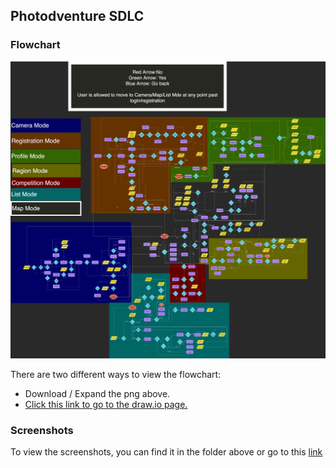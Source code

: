 ## Photodventure SDLC

### Flowchart
![Diagram](https://github.com/QiLinXue/ICS3U/blob/master/Computational%20Analysis%20and%20Design/SDLC%20and%20Flowcharting/Flowchart.png)

There are two different ways to view the flowchart:
* Download / Expand the png above.
* [Click this link to go to the draw.io page.](https://www.draw.io/?title=Photodventure.png#R7b1rd%2BO2sib8a7xm5kNr4Q7wY6eTzs6a5CST3vtkzvuNlmlbp2VRW5Lb6fn1L0ARlAhAoiTiQlnsXqsvsijTLNTtqaqn7vCnl79%2FXuXL59%2FKh2J%2Bh8DD33f4xzuEMCdC%2FqVe%2Bb59hVGyfeFpNXvYvgR2L3yZ%2Fb9i%2ByLUr77OHop1%2Fdr2pU1ZzjezZfvFablYFNNN67V8tSrf2m97LOcPrReW%2BVPRug31wpdpPi%2Bst%2F01e9g8b18VdO%2Fd%2FyhmT8%2F6O0NQf%2BU%2Bn359WpWvi%2Fr73SGMOBL6A19y%2FVn1%2B9fP%2BUP5tvcS%2FukOf1qV5Wb7r%2FL%2Bv9XPh8A8v5fPuP5MdWXrOVbvffn7UzGXcvi8%2Fa%2F8R31166vNhc3PuCoWm%2F2b%2BnzoAkHr7%2F0tn78W%2Bzez3nzXj6764Qt1CbjDP7w9zzbFl2U%2BVV99k4dFvva8eVE%2FCZT%2FrH6qH5pn9qmclyv5pUW5kO%2F%2F4XE2n%2BuX5IPEmDGgPvSxXGz2Xv9c%2FZKv5%2FPZ00K%2BNi8e5Q%2F0w3qzKr8WxmfaP3T9HL4Vq03x995L9UP4uShfis3qu3yL%2FiqBdHtNfbohI9n2hbfdYYEZqN%2F1vHdSuKhfzOsT%2BtR8PNqXXP3wDwoCjoKQDxOSbjlw5BADBIJ7kQNIKQfGMB6CHD4whFuCQESf%2FX2FkMfGloSgwocgCB8FUQnC1AgsHJaJAYcgMPYiCJZWEMOwTBBmoiUIAoAtCMxcpgkiL3JI6iEGIwdMs5YcMOMOV80otwXBBPMhCK2AqQQBwBAEwUHbQ5DmmO%2FJgWql2RdDRr14apw0dFVCYCy9GD7AjLYFgakAliAQgA6FkEYNeBEFTSsKZZwGIAredtUEMUfwKqBDI7CXkAmTUQxSDBgalokzeKJC%2BBJEUlc9INPEDNNEHDHTAdOENTTRSxScCevJFw9PxZf6v%2BVq81w%2BlYt8%2FtPu1R%2Fasvnv15elfv%2BTKZni79nm%2F6o3Tmj9v%2F%2FSX1nIm%2F2%2F%2B%2F%2F5r%2BZ9%2F11sNt9rkCx%2F3ZTypd2d%2FFqWy%2Fqytmj2Zahk%2Bzl%2Fmc3Vo%2F1UvixfN8VK%2FpwKuVstbOEDoX4fE%2By6fF1Ni%2Ba51aZrk6%2BeiibHzmqZqEd49Aisinm%2BmX1rg28uSVaXflyt8u97b1iWs8VmvffJf6gXdidL6ilvH6ys%2Fh6fD10BOOt7Ba8d7e7sbe%2F70PUYm9fDCRBCOmiUyWjJsDTbB11%2FiHHCmwd74qHX2GzwQx%2FjyLOpKO4f%2Bxx5wz4%2B5IV4nJ6uCpQOWRWwRtj1MROInXmwz7%2BCU3D0CtvyG1cMWHkYS%2BUxBqgixzT6VE%2FCh6w%2BArSD9kie5Lj6yOMv%2Bl%2BBzlI4aHhULkgoHcuyLI1%2FGnrY5VKVTIhBaMquItqce86PO4GuK9pn8oKDRPyeo3w11a9szwg8O9avv9QYSm%2BH7uIzhewjhYMcKEv%2BDJKJwLtf7RIrZpBPIGt%2BGZigP2vjggnZXCW%2Bz%2FJHYk%2Bb6kluX1FP%2Bk41IeiHzf79Wm7fUKXV6kDvXtpe%2B5u0Pgj856x4k399kfettGj7cfLWtp%2FY%2Fi7y5f1vbZ7g%2BXy2XBfdoIDhsx%2B5jFQfI1uv09EASrKJeQIAnbiqiq5algecsunQiGst4J6t2DMPjX8KgQxcbC2wI1aDvs3FyQKDo8AuEZj30Ppkgdkw5yiwboGRZPLCo7wuUTDvAdTJAvOLZp8c8B4WWDBw26fAEmpYogzl2gVGUwkM%2B0X%2FbkVg3uV1EUZBuQE4cHEEBLsgl6x%2FckcuWWeOj3n9kHSWaGdZVgL5r3X15Y%2FTzayUSdjnjuzxfnUwdVw9ly%2F3r%2Bvu1PHIwTC6je4fsmJa%2F3z6CMvH%2F4NK%2FGbTfP6xriW%2FzB4eKl0ImUIyK4UUzJVCZo4M0kenC0mTkLSNAzpiHdLbBmLbhmTRkt0O89Pfy3zxIF%2F7sVTaKo1Hqb7HQv37RU2QWBp1TpfGyVqVPwj6eJ8YkOGAm9rEGXIBMtChTtTD1AMeg6NOfXLUnnXvQ3yFcrX5XQ6cfi4202d50c9%2FfKmUUOllPp0W82Klbq1ShId8k7sc3wEPaZym9XO%2BVP%2BUzzifz4t5%2BbTKX%2BQbl8Vqtv0Oxtf%2B2H2hS9nb59BQ8GL68IDFKQru8dicrvo4M4qeuljYUnvkUHvmw4ue0C0a0g701%2BhjcEW%2Fvis9GrmPDiVLXvXd7Anq92WhnOUvo7PEgjirF6GcpZ6HSlrrBK3D3651%2BiuwXx58OqJPPb6UIPw8En9u%2F%2Fwkf5jqCP9eDwXfjkKJzFKoDOGYCsVG8LvbH6FB%2BSN0yB%2Bpw1tsZhWAckNK5PBKsZWIjkrUqUSukl86JbIxzFqJ%2Fiyebl5%2FCABR9Yd4LsGe1AoZC%2FQI1yjphBmzMH1t5xYhzD43UVPnHGqTNN5PWG1TfdUsHDCo9pr5S7HKa6Hckt5jZjQ7N3Q%2BMXSeIr9Oc6vze06TnmIC2mWEGH2rzeunqbgD%2BaQJC%2Fk2aFVr0a%2Bz9WbUIWV%2BSVTPmaab8xgeElyDzizTO6YJktXisE3n81spPx%2BB6XO%2Byqfbg6vCT7CeroripuJQZE%2FLRdUlmqitLA62eC8ooQ7GlEPDb49iWkxPng%2FV%2BGLLTyVTM3YCN80gaysC3WMXacHBCUVaiAfSR0gsWRnVyajlq41opkzodF6ulW1drsq%2FZy%2Bzzfexreiw9c0cjRCOemiopiIeV0MPG9%2FE4Ypr%2BJEnmz2BwHPB7SAys49ltmcJrw%2BXcc9664J%2FAnfoIpHsbWnrxE8aw6p%2FJe9s3LwtewoBT2pQaZqaxHW1lbma7n1rqRvvZBBPKIUcEYh5hnVRr6GIgnyiXgaYEIG4wdh4YCz4XIyW68nxZhSVtEDXsy%2FojdLSRHMH19Te4Tq0NBkiSMdhgIFF7QyAiMMANFFDluVmwmllb%2FYf6qjTRXMzRo8rMT%2FDH8UEtUts%2F5CHbV4dOPlEnqU8iqpKIOW%2FUYl5NXdwcyMHjqYvCqKOHHBbUlG1OIKuOvz2Sbqqc%2B1W%2Fh1mrs9BFYSQeTIQb6y5f43VP%2BzeOfjyrJbMyGeyLKazx9m0wtIey9VLvm0rA%2Fm9VN5bVFsImKW3UnFj6m2Wplmz5WyHHRxzR71cJITPBiCwoSfhLpFB4D0%2BOllmTLi8Yyul2YlTJy7qCx%2FW1TP8KN8gln%2FbSc10Ppt%2BVba1sqPLVSmtXHEqWiaN1KYt7FUhv19%2BX71BCbzO9uW76Q939Me7HcP1dNtgfyRD6WDWPr2DRR94y6w2O83qO75rb%2FiyzS2YSMVtm9sPNfrQ1822Q2JETAdbPj6ui94UqiARAHdNWIZL9zPvWMZF4BiE3GjtgaLFfH3CFYAfofu96EylmRU%2BtTjDB%2BtOvFe5LztTGBkAKqo33h08U%2FYVyC%2FkCvV8Y1I7NXD6UPehGoihQsLKGY9Q9F90RAYwJHZ9jgymoyCEmV%2BlPrW5%2BthE0l6v9ZCFxgfiKppkf2f4j09QWFegDHTsJ2CIHr2it%2BXQT3isDg2mB0FHsTGKQ2KEP7qNkKvhyzvZ%2FcmVgc5WobPIbb4U1YT%2FfPa1KfdI3f2m1Hdks%2FFcCYbUVHWwY4qLwWiTJZpFORJzDE%2FbhUPbvePTl3UDcdNTdIQP1gWYC%2BO89IweXG38lxujfy0f8qrsvHwulSkyLdD6uZg%2FVtbqsRjtk2%2F7xLlFWxnZPtUsqAOyTz6jkbDzPbqG1rJbyUZHxOCgdZ%2BSDDsE5JKkGAiSBQE0LEQNofjyKPqH95uPfpyvivzhex3oPowZ6bGMlNphqnPMM1hOOtKtdtsIR8OiSMYg112PPysM%2FLN42Y5c11np46p8cQSDY5oaJk3FYGKCjjowi5KkDi4IHF6SKhxzwkNNUo0IIX6SKjrHmM%2ByTp9et73S%2B6kouM%2FX8vRZtqh8VO8p1R%2F5%2FKlczTbPDks2WqyeiWtmRiyRLdZQJiyuMG3NHIFM5j2QOZTNELo%2Fw0eFcYggnDCRsXoK0NgzvP0p%2FOwZTnN%2B3kOy7Dw%2FYTYRO85PBiYMgeaMtNdnS8fDJmLv6yedn95dcEjU7GO%2B%2FGfWGd33S8nX%2BbcxJT%2BakkNsTp3Is8UtBxcqIW%2F2Yyd3cDHGkmzTd5ohiheSWzYgo3zCEZAGiMmQlZkYHUZoonjvZKSNKQYs0Kw6N2Ow1IF%2F5jfw%2F5JXoMRyNt28rnS1%2FBAqYU4PjNG%2BN3yCWviEiBntNxB4KGt4Ei3q0K1hvCq6HREB2A7EMMGnjVT3NnlG6JXA5HkuyC%2FWhtEzrdlxbHa0ghGtINeBehQrSDyXeDsbmGOisccG6Gxj18xCttqUCR8GzzvHxrJZKDqMlHEBYtivkWqe156V%2BrmsA6qdydjipq%2FbVuK35%2Bpr5XqjcNadPTIzwfc73S4cncI06movCIfQ1THwQaRm6Kg9aJJujwqw4RtpmMBDqYwGeFiVy4fyTc07vxSL11tSKIhMy4idxEzh9MnzUpX3uZUIuvRJhzUp9hKh0QheJjTsPQE8PVodwJzLEZH1GrVjU1HcPx4RmVlgyQvxeHKBzinKQHxL54%2FgAcOCE8SPxrb2FTIcPn5FY6UPXOFheFf43WtwEoVz%2Bzh6O4wt%2B3GOZ0eZ%2Bt3TwIQp%2FJ1PIqCJ9k4%2BltYVmHZMhhJy%2FAoPxzJI3W8cDT05PCWmcQMx23Ch5%2FVf7zTQcZT9YLr1X839GISBd2pt5lI%2BGfmPP8qK4vMXRTlVafBN53xMvxAl48NpWsWuK%2BPTyV3btyfrbm%2Fup6VTeVMCBl%2FK6SxXV%2FxWPMzym1InAqEJShLO4oIofhnpL9tSGUylAid3rgW1w6FNMtgFMWddBCvmFRh5ztU02dcYFJ17qlCyYVToWC3cTkOuJ9lIFziZ2QhH8WhqIE7UgXhdaufaaoWSMdU097Ondn8W03L1oL5bxVaez288%2BxDESbAQroKbRYIaj4VHobgBA8KNyNXPNhgQ3CAgzdjxBg%2F7CiNMOgUE9x5Y%2Be1cq3mtVjXoYfr3l2K9rrYjHG3iHZvWfNs%2Fg87w0DL2YF1rOFEd8KriCF2nbXewpMNfcOROw4QuzK%2FQBjISbnsPyuCZ%2FoYQaJyZnv5GPy%2B%2F1S0pt4205Kqzqm5cfKoaqK226XxeLb6u%2FdNYBjsj8aTQ1fUYbvgtCwEwXll1%2Flxj5KqKAf97I84Q4qC2ZF%2BzEJMtyYa%2Bl2uclLy2hAi9CbGF618kxH7Av1O4%2FruUL4sXqLkvgZKO%2FBRT2PcKwpHnCKNz%2FPSSCOOvepu7UXQcI4jDEQRl1tJGQrN4EQQeCe1OMEgOhC1AJfL0juHAU77volPDKTSSsDe%2FE0Ts0bI4LRePs9WLusexebGzMQRZjSEo4l4L%2Bf0DhIonYEaHgb4B2lziaLTyjxmdLjNHn9V2%2FLzWwC%2Fyec0WT2tbm95xzZByS5Miz6nx9B1WYRHWY2D8SZrk2lOFfOuRO5FhEE9qgjqsuOyQcVQw36e4O43655Jsh%2FmNly7ZZzZ4cztc1lbINQlhM1sOWlssT7jCN5cJZH6bfgbmwwN3dhLX1qp0vp2nMQ%2BROC49GQiGh2sgMmSwo%2FK6FfaQgdjxr118hTQp2Z1Xk8KHkBYM%2FhgOdwUWAiQzDhU9vvPbcQzPvcL%2FMRRpIuoj4NL1MP5CTfY3xOOJsnaqJsPzTptnUcL5PmwhSp%2BDOWyebJ5rocpgDxXtiM0jHKrMbyPd%2B3SkWRR87bJ4jrA2UoA0ocDpjvTsK7yniLoLuc8xHMgumICNHDpRD4pOnb4rKkQ350lp%2FNAFRV1zc4J4p5E8VVTUMTenS1vP0Cx2XdKl%2F%2BusoiL4z1mhGAq%2ByJ9b2ayjNTX58v73Nk%2FSfD5brtWJ6SgCmEtLOKf0MbLsz1nK17KjROjC%2BD78jx3wv%2FBSS%2FO8oMQDEDc8EliKXB1VxP8um5PFRj2vbbgpsaUbVhYwkdiOBD0RZlR8iI2CZMOuzQ1ZM%2BZmK4jFfHWlXSKd%2FtCD38PtNJYC4hoXE4EcnyCROv%2BvL1RtotJ9%2FWt0IEVWgS31%2B7lYFKt8U22QLVzbGbe7C0CzrOBefkuWvyghLe7XyztXI1e%2BXM6%2FzxZP6kNnc%2FlI1yeo8RXMgx46DYcPmI%2Bwtq3eJNMdQFG2No4dnhf62YxEWrAnj8QEst2vrL3pTrr7YDsZYYMIRx37SgQoNWwI%2FRf%2FEFdLMAbe42n3iSHMXItCgZ759t%2F01Pywe17n92WhyPRfl%2FKPHc9%2Bd6T3fjsYkS66NxKBUUlPsgFwngQrToQL8TLh0OQs3fhfcz8GtamatV4vi%2BnscTZVb188lquXfEvrBfL78nWLSr4si81s%2B%2BrtqB4E0FyNTRqmlSiEQ4SlqT7bhcJwiMUBp3lyjAVj1Gfc%2FpIyo4mTmiGVp1V5HyC3uPrF8T4c696MC3pXD5sHv2dRanLk2cuWHahJCLd%2FKmFuk79CKuH3clExCOVPTyq9HJO%2Bk2ySPAlWkEYgdoYEoXI%2FioaCsXpvsjrkj85rsqLQ0brQ6EsKAocgxYzzOkzABA2Aue7MKC5zjKYMpQcF0DbLD4GwgxfIvALzrs0awGyFMq7o3woFYAKk4GrPnnxcwzh9GTN8EOrYVw4BJ0ev8HGUYqWqCQjp4h%2B0ZJ0z0k5F4htqRRQHEYertRbDWKGbIaP%2FBnSkLgzzoxf0thTNwxopzS9fqJuZC3Vl%2FOEarA5HUsBCmPterR4xuqjPa%2FVw24UsjGVwaDKb7FWgDLVWC5jx7tdp1ahzrY8wCBDVdz1qfRwXHA%2BS9UrTS9%2FP2PEb%2BgAFOHqFj8gpWa%2FGNUdOu2jcCJ3Ssfw1d7Tn2uoG4T9f5xW1qvowBP5Yyed647U1%2BbTaIClBekAyCrwPggBp6VzWvaCEgj5CNRvLxbSYnj613%2BQshjomBN4QeleGtYWbeiHePG969YCEkXdQ5AyDa%2FfO%2FaLM7Kf9oin4XTXJXVXX6oASC6z7qKIwVsMEZMdWy7jgvG2YGRF9FLc%2FY251L3tVNlfx7EyWlSZQCtwkcRm%2B3jCPNseQd%2BDr1hV6X%2FqhKzLOjl7gI7IfoY7%2BYSIyT0JUg6QTxptqpO%2FdS7mL%2B4xYIVIzJcNoQoVAmKpmaSiME5SJCYScEQ6qN7U%2F3VPbiACw%2FV0JOm6PuHmbZ1%2FAoHcDZreZ%2FDhbL%2BfVk%2FjhdbNR40AfrYBrpmKwcvFUVh0nt5PTcmL1rGGCo67JA0GWCodtCEmeuiInkuS%2FhHO6FEmSnpH3m7q6JYzTzco2d9QyrQ93DWPwX7Mrm7QcUM5KHEhiuBDRA5PLkHQ1Gn6P3HBSSp204aRduPNbvXizindsvfxSrqrb%2Bq%2FyVf65VeX%2FKDe1Jt92EEQYixsE6RV5KWEkO3W6ApV00PjIp5luLQZwEPm4MxBbIz%2F9%2BvGX3%2BRX%2Fvjzl%2F%2Fvp1svtiFzkRChmo0yjkqSSK2mp3NgI38k2AnWoDWOsoXfijDzzb3BD9611AzRrO8VenOKP%2FhDP%2BKD%2BO0YoJ8SEFArIKDMxYYSEMVNYnwOd7VeTTzgQHGHYmMgNBtICO6YqGhWfVx%2BBaTMt5GxMdbfHx9nakfiXD2Pn2ffCmd8U3URKeGUDWpgnPErHuTzEvSYHoIw6MpDQs3qSbuThDHUGP3yN%2FmVHMbTmYgBGSTsMdJ3NIYIvVRVNwYnixA8UyqlBvHSa6ojO5GvJmM5lBIOwfueDhNKXjRzS1jjNUlssZ2utUoqn%2Bb5TNHmbQOn0TCfYJgdxZXolhlFssyH9fbqJhJ3lnY4xRXHhuMDxZVtCeV5u0A1n6%2BK%2FEG9Z6rUV9GVgM2z%2Bspym%2F%2FcDoorhKWMjIu4lRVdWb0FbsFzdY44OmrlqyljHrsB9WTisa2SrYqnW2MeQzqna0agdTkxjorR95WKxFM%2Fp8ujCYuXQdbA3kAZOhZLL6SETOoeYdUObKygJoC2G4VPI5i7CAUWSRr%2BwLs5Km2l5yl9rh3njkMfZ7pgAow4F0BXG3W4pJOmTzp9AvfR1JE6GoiGwYQDscWB1TVSZl0hE%2BijVzBzLYBxgYdqIU1SUTKCQ3SF0SF1lo5oQriS2qWjHSCSV29eF%2FNiuqkwj7f8%2B7I%2Bbfe5vNvtiI3840WK8JbSM5yZSrbrL4mUoN3icp099eeW%2Bp%2Bqg86Ob%2F86eCjaB3SSMUohV7S93DxHMsqY7L6Ijc%2F3GezTY33mo847tu0gaCKf8bXe7kT%2BP6%2BzzR5GBr5VZD83JBdCrbZipOuscaTCIlV1T28rvo68Wfe1GaY44cgjj%2BRVW2DZYTn2kWLy3nC3dAPBamdnYiJrA%2Bw46yLPJhwfvcJDYqUf2djI1csjCHvQJDZ2oznixxKlwzA44VJ99pPUSNy7kdSdP8uHJ%2F9%2BKNbT1WxZlyftvSaL15f76iGVj%2BoR1NZH3utbvnqo4mj7munrqnpSqougfFoV6%2FVNxW2M21oat8jJ31dpLHk3nt44ZCh2wjoITxKZB6toJe%2BodUtYbyhMYrpd7EDK3taBU5GvlMXePFd8QBWCsY2iOjYVj1GVhX8QoxIRPaZKtlL2untStHoOJ97Sd2THW%2FOy2g8XItx62C4zr9Cyt1y9PZ8%2Bz4pvjuVztxV24SzqTkugZ%2F7fSdgVT4%2BdeZNIqcd23vSzGgStpkHns2oX5BaPBvlCaeVTsShWWz18LLblhZk8cermpttUaItj5%2Br7LJ%2FLTXlbORGxRh1kzBdXOdNPqV9l04lWQ0M5E2LZ2cg%2F5FGSWcIWXn1HYzdfj7CHmHY17rIqIGI1Tb2z7EU4%2BzVSNtcKu3Piy3RVqnfdUKjCsKFQXG8eihKowCxJE%2BLwmtVRpn6frk%2BZswcxSwjhZXYP4u%2FLQiX%2Br0uVt6%2FK5UP5VrUcFYvXm1IybifrcfMBmCWokcDrVzIX5AaFd46Yy3ofMmF0MvAaWj3Y%2B2BdkXFhnKOevQ8wS8EZv3%2FQ%2FLXepD1mARChy44ZZ0aLDcfHl0nYVwjsd%2FEvRCDRtvl3aM8QGMhUTWYslj3BnpmraAHzTamnH9mYtPdo5LLDHw64Ff4ES9phulVww0%2FMM1diDlOuvs3sxFxrmfpZ5VemzY%2FL%2Fv1abpUOg%2BrX%2FktbffxcbKaqNvFZqt19WX61NXb9nK%2Bq9UJg9vsX%2BeeXH%2F%2B3S623r8j7397FAW2%2FAqLMk3eU%2B02C7KIIgXCCqGAIMKGmaRzt%2FsEINaGe0L8io5C8cShzkvr7X0N%2FhhQTkAj1KmX1b%2B87EIPa0j238c8p3UYDg8%2FUCUQme8YAtndqYgr5RNFvE4G4eluYXXuQa1qqxkhlrZjScd8UHL3CRxRqD4wZLvExr%2BWo3Z99oizPWO031oSG5WKxnRXcDSdYru5qQt1gaLkwhwcxzlwLacLFsiDZxHCQKbX0Ls3JtJYNBOPjyMiJme%2FNwrB5LO%2BjwSB5%2B7zzQAXwomckVDZ13%2Bg9huE9SBaXAVfbNU%2B59X6B75fFepNXya4l6Y%2FL5V3TI%2FhQPOav84oWsnhZzqs2wjHZ9t3lb6ywx5RlE54s1Y601vKd9bA1KJyBzbFkrgSigXEk9ErFU8%2FWH5BvGA6bc0NP1DRnNaFneymag%2BRM081efgXhyDiQfcNbGCT4OTTPPwY9hidCAOPUKXOsFa5RjFY858MGbJwQ7G1qBmGcmNdwvLZKr2tF72VtlVZVLTBdFflGj9YZ75A%2FfrGqrOEYkPs2g5DauV%2FK6hdC78gmpsZ8GjkN0Vaq9ov3YCvR%2B0oiUwPfB84sSplc2h3kHkL1H8tiD6l8m60VCFWNtk63qOUYvh%2Fr3UJ210ZczLI5kgEwy42821V1mNUOm812PW6%2BXK7rI2KKP19%2FVaewVNfIkOZltl4f6AEcw6Vexy4jzDx2FOB0CKZuA72iZqFYXcXNPETbkei55RSORNhVjs%2Bzirlg9qJWw9XUxw3Z7o1xICMAbPIQHcBFmkcaAAmQx2Aumq5prTJ0LWEDnr6jPV37hzwt8%2BrEqE2L5bqoGESk9DbNjvl5Oa2XxN2Q2jkwgNhqd7i1%2Bhmawct5wdWeEPWL6gM%2BrCt1Urs4IVr%2BbYdjO6aZygrXRDNHw3H58v7dmnZkPp8t10X36TFzfs4pffSq3V5PDwbIOjuOOFxwx%2BEhHg4PitV5do0xUOaKgRBI1%2FQDHZ0eNTnbn8Vyy4b7R1kZ5l92sO9NG2PS7BWOYowRuKGppDP1qdEcQ5%2FS5RRNweldAOYXdz40cuzX%2BeCW71BGnhV63bYMulB3eBJVQw8XX4FF3aZ5eKza2ClqXuFjrNpGYMdp155xGgEoKkUVAu%2BrUBLP57hya6SlmcLnADu3%2FrOYliuFZK2q%2FDmf31bURjBIHLXB99QBGU%2B30JD9PSOm967Hbs7w9%2BdeMQx%2FjywD06e09qWoQPZVnWCascJLsV5v4XdXbU3GGd%2FUmRtraZ5tJhXGWQXYue8wWPUM6RXcY6brsIxO%2Fg3%2F84dnSCvSSP0%2BhdfV%2BzcnvelA%2FJvtrYBo8b5di7fqJIa5pD9ISnsj%2FYBq%2BXjd5rpP%2BTdHC%2BxjPl8XO%2B82Ng0dqS9Ds%2Bc%2FdhKMg4Tp1Svbh0tPidrbNLOh%2BPBdr59otpyLoFDCRVDIsQjqy7P8MeqgEXwpp7NqrcRvxcMstzXrHee%2BvE2IQoRwBHHBEl8MQ7RsnKBR16RPzh1NiKcL5jAMEXp3Sw2%2BA6ml64RGjs1aHiKdv55nFROeYUPHSOawzRWGzeVMxA1jQmD5J4UxqBXITABgydRY3cUeWFP9VKeqtovSDOnVZdHyspbAz0179M8w8mG%2BJ1iOZNbeZEZaA4HMju6CQXQ4CEXumXFCpGGrE5zQmbNUTaxgRBDeBwBPl2cQVq%2FB5L%2Btgc8T5HnmPOcBeerWyiQRYecQ1MjhFSEgxHrfbmOzUVQuCwxDNOGemYWHW0cW3E478S7%2FC13OsNMhFvPcjp12yzOlne4k2BvtdIzEHaO0djoIUdpg9NoX8qYTcUN%2FU8bNA8BLw%2FnXVt%2F3Kf71zLZupzwx8G6PLyqDM2RNfFB6vGvLcQmvLcuhS4iw8nrjEg%2BVcP2cR1K7JN6FGuxjRL4Q17ukyQIiWSlv3sUF%2Fg7HGmWmnSDkeFeO4xLeQczkskbEuzXyC1CPLHbDxaxNMiBCIN9nZYmKWSM0kBh7sHiHzoSN%2BDrd1vXmjkaOr8FEMxgY0QxhkXPl4dWehhjNiCFHM9jyDJjD49GMfQmnxy9xRTPtS3xEM8JrNDPSzQ0%2FrrHafHC6SjxykJf5On%2FjipbhnDlojolzAJJF0kEY8t8dWu0kX0MJydeQg3xtJDrcw%2BmAFWJkCDti24Bt87oQNarWUdVyzc%2BhLF0hCDmo8kZewwNa1l4URAQhETUMHVmOO5IaDpvUkOr13cf768NxGmbjZPphm%2BxsgswSgoeZ3QQ5chrutEloOK4xxHV5O5YhHgkNDyuTG71LRxCKcRrU9Uhg2uJ96CnY0J0uB%2BQ5DDQWAkHNxEeg1uJwG46151HOv4QCwo1T2BeOzWw4dqQkPBdqIhZrmsBZzBoP0oQ2IynhWX4DO4lScUIiXOzgCL1tUkIImZHFxI27ME42JBzDk3uCmLCT3nMwHhtzYZvo45RLLo999iX%2BPTZ2sJaOpILvrXqFoX1eqWsvXMCqla6gjfmmw9q5AfV0nCYYD25ycZBeyiW3oXgpllnjEJqE6rDHMS8J4XFGYsCr6DTkFJnxStQsFKORw6zbAjl7hnWKk9gCEWYHsOD41ATGtgVqX%2BLBAuE0Y9zXRLN24GD53xN60cGi1kpMktWY1aGDRa2zaF7i42ClsVj7B6vFzQyu41g1IcHgjhUFNbnfoWPFLbD2gktIBrwHWfbkxhaIt1pJzfnRKw14OlM0DxERIcgQNbChQ%2BGIh4SPeIhoNpsBTV4MMCcTLgyeoHTNac0d7eniT38v8woom5YvL4XmHbwRCN7kRqaY8AkjSFAOqz8tnQoHx5NE1B8nK9UgVMoFxhMcxmk7sggyEXj3y3C3CIjJ3leNRrPtLdefaJyLc32qfgx7evzXala1k9ZqLP%2F1sCqXD%2BWb6t%2B%2BL%2F92TAktl0W%2BcsxK37QFgBlKZgFYIpjhxILcEMJ2ounk9y0ARd7x6cuqcVRYmAFkx2GGjHRc0T8Eb56Zp8raH1uS32WxWlfTIa%2FOcH623mKb8%2B%2Fbt7vKbGM5rWc5jeprGh%2FEwQQeNV%2FB6moEuWb0I9qzodINNiG%2FkQikK6oRGqJ%2FvQ88dD1koAekSdOldc0d%2Ba1jfX6dz9UN22Z7mzOOTJLHERpzhpBi1JFcBitgkUTThIfrDG24hg8Br2kMsmGmvQ%2BuXBRbcp3kNqeJHu%2Byti%2Bow0B%2FcSUdAlnp4TLDMGDAA8dKl7QT%2BAuRiAz8VO8%2FiDzzgDEYRjmbCcO1UHi8nUbw4xd4MAYoyKaBkVv0xHiDwUHFG8Oj5hqiZ3ANgwVAs8%2FIJOypqZoIqEJy7hp2PA0yz25yYFYDGzvUJR1oTNJMcURSteDQjGsTBCEJk3kSYuLNV%2BfOsPdpHZImTWhQw%2B312BnhfL4q8ofvdhA0n30dUZrjltykxqaY0%2BMIesCo6V2bcl9RE3aNOhCc0GSzNOhalLptYEIEpzQHU88FcJD1XBxkbmVMtU90GhkzekZkJJ%2FIZWiqjQGZngFyYDfOwXAZCeNCbJfsdmwIdardjCjfTmYNIWSm%2FURdAVnI5HoA8zlXEJFRp3ol7G%2FQd%2BSXS6DlTre51947Da9YAWUjj0AgO4HsaZeUrU%2FkXQ9EhAbhsLPWBlNmdEOobAfK6EKDcC5pDiajk7nTIDO6cGvaaw4C2wcZvblgOypgv0%2FjjGNGeNgdYWFVX%2BXvVNVXOkatJ9gp4kwKScKoldhJ4a%2Bzr2qqp4k3bycVzITZv5Z1xXfh8kD6ruM7bxrlzAOJdxKiMzTKzgNvWaNMdl9KRDqdYulnEI4Rew2iC5EMOZZm1MLqSAf1s%2BuaIcTfpDP%2B7ocXbY3OCBalAYugNmynhxLhoCKWvvl6%2BGbPwc0zILNnUphS2sEl5roG8uOm0mH22lf4MHudW5XPMnt%2FFi9ltZv0dMP3uCpfRtMX0vRZx4hw0dGsGs740SFQjg9%2B9kTPBg2GOKi5I3uD0ku52qMduSn2IEc%2BRRlLh1EMLrAY5JQndcJ%2B%2Fqc8zxBc%2BmGZ4ZtEt9S8j%2BOdIbUgQ%2FdjE96pKyCpxZBJSEdgE6zioleJ9tBgr%2FsDegSjp%2Blj5r11zp0EfcCQThhmau25yCjT66BqkSNMkIuRLQDnWna4o6jvttia%2FnSpNr6qabt1h9LfDXblqwe9%2FkA4nGQEMSJQlkFkTDojsqPl3g%2BrsExzmJAxEGUyWAW6f8M79aljrVwvqx96o3DtT34tn56kqXGV93856mYG6FR8HDJpUSYIcipPGACYUdquNSoiZNt74AlkiHMurRGVJzOUL%2BmcGDvLrHyS18wWr82m8X%2FIW5J%2FfZmuimJxstgTJ3E%2BRE71lE4jY8ZclgTiiZBWBHKQYUBp5rAkXvK1rH%2B65oP7bNcN1qvry7nXNPMenh%2BIEgiBE4QxwYxAaf8pN9VZB2j%2BAwPke23ZFlaRBnu2bceSthn8WTzN1luduD3FhaqvNxOcyWeGaMPQPxQ17p%2B8%2B6Uw7NWK61Jj5H9r6EWFlw%2Fy9gzR1y1Ch0oonVf0LqEg4GvQYEQLvNQ7MukHUEVxBTGHghniTxbWIdC%2FJ9OHnTgvz0eu5afNmY%2BPuiHHMpE%2BzvbnUofF2t%2FenHsVEyEAzwRBlOGM1p01O4CFgYTeFXlY1XmB1oSGzxoNaqtVsj5JBPqXZU%2BaZhmOACJlJjI2JYBCyBiHmDYgotYuCPlkh1dD3Y4RIkvxiyrsDOctpyYdthNSJ1QZzXYGKUqcPvl%2FBRY3WflQnoJA%2Bvi5XD2V6nqVGyxyBfZ9%2FiNfr9%2B23AI3p6PVPhcoSCY4JkL%2BGhQKiED%2FQdNocyNplBR6Rx9OV9LowhmwBYVDE04Y93Z3qClmwHrjFM1gUDsEZAyMIRFc5hkYIQO%2F5bRFS3%2F%2BB2hw3xumB0dM74owPaZfiI%2FpQd%2Ft8zUB1GsTutX1n%2BUugJtKmc4WUmEX5alR3FU3x3s4QB1pmoBJ0zR9Ot8ZxOUOF9JBXNAvAFJP%2BDXaWC5sgzwO9XlQXjzhgAIhKJXmHGNmIGhC62VrfoWo5h6AmUCCy4xP2KrrY5wFedijMkjVdUzfNfqTQHURShmPfSpXq2K6GSOxzkgs48mqq9BrAWM4mujgs2%2FUIYUmBgFETmU9G1jW7doDmbKI170F8rJsZPH6cl89ufKxMqGzedVJnG82xctyc7hZ%2FR1iyZhOmKAsA1AIzICRSGSYpkwkPFBB7yvnDpMkmaGGWcb1C3vRZuAKr58Ot8Z6tk1qstFa5Ni4FDG4uVMWfafTdijTaPkY%2FnSFP2pwxVb%2FWO1lXlOR8%2Bfmh9Xd4Upg0k34Ij2m%2Bs6iUwxcAVC6ipC%2BH08BkPo48DJbyMemfkjp5srXzQ1FO12N94RkScOd%2FvRxrnAHTgASRtbRvCFetHNuLuLq29f6kEIV%2B%2FNlumNRIE9hWziADF46evt6G1ALM0J9dn1WKSwXmKr5ecSFyNpcaYjXsvRWXtVPw5OZ%2FvigItdPH%2F%2F456d%2FfLw18yzDUCQYY4RnZlmcIpHUPIcJSO%2FM3hlvSn4Mcwpjnr3jeAc0nNAJYQRSKlOWjFJsdiFTsxjise8Y%2B0UM90EJvi%2BnD9I1wOH7adciqgCe4HQ%2F7Rcz%2FI%2FyJk2xmHAgECcyUsacEzNQpgIntcReJ1SvHBpwW%2BJ08B%2B%2BNjcZCpfFDswmAIHA6YLx1dt1ES67PRLF0gZX%2F1O6tsfZtG45AT8t8vv5O9jx7MEKH4dnMcR2p0gkcBb5zYYHZoH9MIi4CzM4XTnVwzLuHjTc11DrTkhIyxIt3KtJTN3jb5fLLxBtJiIOhB4y7L0SchHy1MQ%2B2kID4XetQ%2FPje8pu%2FlhJzVJX1SvVqv7OfLF%2Bq%2F63Lqavq9lGPYF%2Fvxbr%2FZbQG0iB1KwrgkjAjGcwoxlBhvelSXkEsN9iwcDG7Dx5YFcI3uhQAg9MInSb%2BSI%2BTiY0586thHmTY%2BPW2KybIh1CGZswChDjgIssyzQdwADyIc3C5LtTcdvNdPNtigSJCZPRFBPSrVLBuCH4tK5YRwbv0xV7QsNcVr1RmwRW3cNG2V5cIoPCkF3rWQLESRclVUzNPnHEAeSQZMhgu8AAH19UhYCYqE0iSGAsiDB4VM3L%2B2doHvaqxiXOD1kldp4r%2FwMFbskrp4EEFWqXNQUMGTVijsCE7X6FI6pybBoa%2B6GHGWFSzicsgxjKqJBAjMw4I2GAGRu7HTI7iA4bWmZFq1mKWCJMWn9iUj%2BsSMKFuCTsoKbBYTJfogmxpKRbNOnojiDT%2B6ZiVzwOReg9ylWhyh1OmWVhAqhzA3NiNAUB5LmtliZtWBhZi84bFgO6eBo%2FOGIw5UH56UUG1%2Bp2Fs74erkql9X19pcey9VLPkK76qsCTRpcF1LWRnahyJKNITJf%2FaS9zlY%2BXxX5w9amb9mJxw6pKiVTTHpUUKxmVaHAdDDnhnqdkEycsB0q6B0uAZ4W3mjD3QpvWLreVeaX%2Fs649tIoZEucdyLdVmMpLO6u%2FGsxxjEqbqV8wiARBGcsY5ijdiCT1Nmgd2Q0QlWStH1oG410bZXcV0%2FWRQZijwn9t3wzfS5GIPdOeV86EYDJVJkQyJreyiGoeKS%2BreGrsQva4Ol6s3RlcDi%2Bf0%2B1q9xSZ5InRgJjdqmtgTQCE8EYl6ZALd4eji1410UdT%2B2A3NHx3ShrCjsRhKX%2F9BUKgyr3cFdXT8pYzFev5j4Tw8tsrZKnu7o%2Ffi7%2Fe1c35RWrVbm6pU48hLMJh3yHuRhIHRdJGQNZ4q6usA3WviIvF%2BrC043ss9gcrNfYFe%2FMehMKjQcZ847R5%2BaQfm83GCeXOdAgSeiEccoFQYLJCNewyJkMZnlGIOSMcEDribQQjW7cL3o6Ol8LuSR8Iq0lQQRhnAHC26J2lmDjud53zdfpy4o7DUW6eFn4nSf9Z7F6Wat7qlaJfCoXDzPVPaFemj4X069j0VJ9VWRgggGBQmRIBtEGPV1KQIJHal6%2FbkACO3RYpAMuxcAmDoI3MuoRkMEIAI1xT9C4R4YvE8EzxrEQiAg9YjMUzCFIp8dQ0ldPmIMTxdWKkyJ9RXGEliZ99SU0p6fzLjR3WitwJqMkoeYQiWDCbNLAbAK3%2BSzCFGWGInvMaoVfSFn%2Bnb8oq1v9D%2BzM%2BRgYIwgQnmCFWCCKOIFgOJ05PIiR9xhk7YLbS5v5Tgy%2BnIY8HQ4pIuGQPrxv%2BMjYBS%2BkFM6ICAbm6eXZJJO2kmVQcAq5NZKTEBDkQbobwgCCRyKoM83pmSGW25wmBATDCG3AYIJrlhik4yXR9%2BPJZP44Wy%2Fn1VjfaCcP20nF9ZcQQRDBW4raC4HuLgZd04WdrkYj4V1Nq0vPHYSFEKjRSMYhwxhn%2Bq6aAixD9eE6xFFz%2FAMUwNX%2BgP6jtZlfyPI%2Firf1XB6hSuJjpWdPsJRMuEAZw5BDZVDaRyNhQiuCNN2EKfWki85cVkfrToLgIPO73GSbT%2B1x%2F5p6uX69X09Xs%2B2y5G0AcWLzuXW41s%2F5Uv1TPvJ8Pi%2Fm5dMqf5FvXO4ttml9bW%2FjTZcRaB9LQ%2BTF9OEBi1POygVdQOeYAixtPKUCY8o4My0BFza1EFTMZzL4wEzIAEYIvelj3xaYi44uO1ZX1DWZLALRat%2B2BelmVbMgZV87vR68kXYJBjI9Shm6TAEbdiMdrjWHIkAxIovttY1cgQ8qd9cPOorkz84KGmynifZqo38wDTCvQBh1XUHo0SvamYLjeirM61G4wzuwzVDhz2ckpssPkGQTktEMYYohYJRa3DxgAokMZ%2Fn2TxxOxn4R%2F9%2BXhZp8%2FNdS%2FnG4ufBmYCwpaDjZTjRLRRdMGHwnWeaIIiOhWJBpWsah8Lnp1TZeCgJsKor7x7vDhG5mdJkX4vHkIAbrICIwb%2BJFnowYyYp8hR91Sx%2BMc2le0Bu%2Fah5XOmo4NylLubJfa8a4d4DY%2BenzOwHEsMgmMgwChHAAaNbUJ3cHJbMMWCRADAZJgiMBYr4jF%2BgwRzgdjSvWC2g9hRW%2FLORzUXFFo8hA3QsCmm%2Ft48PDqljfUmhRLVeXLodlUskIMPUSJi2QZf2r0vuRRb6atiMLOAzlvTxUaBQkhW76bZDUujmqolsVcWJV9Bvkv0dVTNZvh0F%2FhOUS4RzJwEJ0ZPVBizFwrEsPENlclGixjE1kjAuYEFwgpge7mj6ATHQ0EhDMJjgjBGMK1dYTQTo%2BwUMmJjxZ%2F56ZWB3AGd5il2jJ87luLTm52RyMcawwpIxIfcqkyxDmGUnF440BGn3LzlA5hm8abUvhW9I4%2Fn3fcqzb11OpspdviZQ1h%2FAtWMCevsX6hP6%2BRT%2FPtNzro0vp61JQQpfid8fMlbsURzsbTrcBCEO%2FqN6XoqoM5ktFlLqa5RsVFs4WWx7Uanm9s8mt0DsWDun52OJ2YpM9EhOYUcYBBUJQahaBqG0FYrW4Yb10MqEdgKGsgB9eE3dmDNPhih4KMr1N98BF5gw4U4pscN7W56zLmd4WOoZxAwjnomwgo23SKURq6PBQ9G9doIeW%2FAX7%2FYnxPeeXPMCg9%2BVHJ%2BEWTQwT4crHZn0HJp2UYfQg9yTebDIsCJ5wNdkNoOrPNWESBhzlu0jZsP7gIelxgIW5J6qxC2CFyUbvMTxcSVkv84WpTZdkyH8W0%2B0%2BEVtJa7RL3uZeV8wnpzJv%2BYsW92v1125JyQlv%2FlQuHmerF%2Fk9jl72ebaqZtX%2F49BN%2FJof%2F%2FoPM3lgHrYAwC%2F7AMDReVT5sq8HPYIIl1rPD1xaQpwB1U%2FMCWVGh7PQREz7IAKhk4xSAAXiMrNiyNH7AHX5ot9SxyCD%2BkOh%2BjvPfjp3UzdGLDjpOVV9pAywjMuTwonBFJaJYIRwuDnTgwq3bnbG%2FgOS8RbLsAy7oNJ9YDRMwYy76EFjrYENRIIkhLhrgR7MF7zYw26o29lzR9VdnBiLObDHZk9J%2BBFONJEWhEBKoWAZJQYhd0aMk7C9dT%2FGpH9EfmbAffnJCN11rmcXh8LF1NyPt%2FqUuuQIR37FZ7dZvRanBovvoNn1A87IREZu0pNjiqXRNbiZks60YRiG2%2FnOxKuHo4KuigJKV1FA4QVw2DrGEYwxUAiE%2Bn1yFE5cFDUkWQsyJEf2qD5DH7n1H6tSGqyiAhGe1F9f5M%2B%2BOTwg0Ly8%2F%2B3NMzWfz5brotuImg1inFP6GFn%2BZyw%2BzTT1WIM%2F0kxM2O4Xt20rBrYxFR5iYUgyv%2BXBkweE4xDRtCR%2BcVoNiWY0brFaUOhdpQ8EwwAb5AENm4D%2FXBrS5hHEPRKn9mcN%2BECgMOvlzqY5wSbZhN5Ad5C0xLoC1KyzvmrJu0d2OHK%2FBHv563k2fVYSk%2FLf9pNVbKqbZ%2BWF1tNVUVw%2FIhPQG0EIgOWOhHCBMw4X5AOOgRQM2974ZGM9haTirHYj6cBdlggL7zjNGfLsT4jll3PEm%2Fdo0aedIMvzZhXcsqSIpUscMttm%2F5UrWKSGvItv1V8zZXen83KtjO5yVf49e5ltvh9oPLgiAxsDbJGut2V%2BKdSB%2FZ7xFaHif%2Bp5vuvWjK%2Bj3iaNb7K9d1KeQ8jnDqPbwza%2FDmmmNb92F9nW%2FL6eYn5H23u27cWYO0LfcNbXcz%2F9JdZ3COk09T9D685zjfkXCrSGhcBR4ADi4Aid955Eb0BrKfMXu%2BmvDne%2FFPNiqo7T59m8skajhe1kx9xR4zRGFqG4RnYIIVGwsSVfeuiaW6KaCzCFGjomzWs1nCk6qo0UDgKPpyriFfRwHtLTsL2dKOO2grqiIIgcGupjEBSKRCy1KYgg%2B2ioo6wsX02XnzR35Gv3yXI5V3e6Be9r1cYfleN9Lt%2FkX78vqq%2B3PqwuPf%2BinugN9ehAIMSEYEgJJpgSrjcuNMODetVjCtrp5lAGaDjYk6N%2BUX3Ah3WlmeqwQLT82z5cP1eNXHvbSb%2FNirexQcFxshDB5lmyG%2Fz1PszW2SFezs7oDE5xBq60qamxJnEGvljn6s7M5Xymity6iKvCvm0z5lu51fMmGnwst05hO9e0%2FXP39eVsektMpRllx%2FwCA7Yux%2FMLuo%2BpdUYiKvtQoeemc8ToJ0nWZy3PT1zJRG6TD1wYOiBPkhDVQi7V691%2B88teNUIFVLPFk%2FxX%2Babs9bJuCh3bb44UIDR3c9N3hZyz6MGab3Ca5pvDzRrD6%2F5szLBhnJFvZb6s2Y%2FqrYPNEQIdzX6EkKNX9G%2F2oyOic%2FnBIslGO2BDE5m4IBmWiyKI1AJNRp5tDpiOsRvyaHicRgpyY7zLvMKDOdCPzG%2Fw8b7mrkOGGZRZQyfNnqc4YUaiWnicGlzwbAI5A5Bh8NZZ4QTkwrf9wGlKuJHCieDggvv4JMQK9R2FS0Yfy%2Fm8rNPRMRHt9hBmIgqFYw4xnH8g6RvhjvZKDSLudFAxhMAIL%2FMCghl8P4YXOOEKTStw8AoztjWv8BGp%2BuWX%2BNdia4hG8rHLY1ciJohSgTFlnBl7byGnLiahWBzmMjIZHNAxQMPlbFwZrOEStMMMOQxXh6lzGC7vKbbfXpzPo9nqZ7Y4YkfMltARcBqj5ZfX%2ByKjdSSZQsNOxt2j%2F%2BnoXSj2SwXeH7S9ptzYKU3svbZzRm4chCehyo33k%2BJyWfMlrCsKtKq1Zvl6P59Nj%2BXJN5YV27hp5LwYp6nHHOnCGF54qZV1OL0z%2Bo48xWJ%2FFv9%2BLdaNlo4ZZe%2FQjB8JzTKAk2aUdHBQ2BBL57qVakClc7%2FrzHw0zA2weO6WG0tYi2DpEZxjUhtEB9QBqSVsZ9R3NHYUDCUyRhDH7CigKLnaDsUVOutCJNla8t0d%2BRoF2U7%2F1XNbFb%2FfNgYuViqrVTfWym1vZtYDcoiODXsAAl2hbLRxD5qouThO109oaIo4mTGGwjGaIWMlA69r%2BIc5RrnoeQUCzHfZxMP6oAFnW6GxcPcRpQmzMNI5hdgjLnyuyLeWxepltl6PEeJx3ySEo%2Bc07nALTVPnujLmF%2BruKxqGn5ExjOk1uvrZbT9z7hUh%2FMzQUIarOYg02fpPyEWatvVTC%2BVDlpp3RO9C88Hb03EBOm9oZ7Y7QlEBAw0EdgWbVIEGTzXegk6s0w7EVDibLVKmC7Sz2eI8pGq6KqvvsHmW0n2qFlMU5XJ%2BS9vjEES0BUqZuz91wSUJJCWGAhu7FXUQ1R7XFuHdErHUHp2Y9FQQHp93t68goCshEKzvFbxea3Loigzgoxf4CExs%2BvA%2Bxu33ZbFP66EOUrXr7XU5Wre9vUksKeTOx%2B6REyycrlwb9WyULhDRd%2BRXV5Vqtupm97n82W6JDg1ySI%2BVyCBNWyLT6WnyrqH0OomcOpmQgZoPJVa8WDZsKor7xyOyOWalzdpQXojHM8qXbnkGgpXtoA8DNkFC6hfZ%2FtmuVspPlD9k80UkDOrSA3sgzg9WgcnGwlt7FU%2B4ArNzq6TnX%2BEf79bSH0GxwVTf4vZn8TTtsNcWiBKXkeQp22GJ10C07t16KDa5TBofqn%2Bup6tZPX10O3GoYEf52hFNiooNYUXK4LugmRO%2BFsPAxSADxpHCgh4PNZpRkwNX%2BAgD%2FOLrdVr7L5XWfpHHYbZ4uqlkVlqPSXbEiLC04JMYCviU3FRwp6nQexSSJLNBxorHgPzkKjWmZkCOnO3Z4UJykQZrOhaSD9DLayUdJL0rwtDw2XoTy0Evb12B8fErbEJY4woPcYF%2ByJ7igk%2F18tvbzC2kxNixmlTi3GJswj3B6ohBN%2BGamYI8NWcPe5x7BQLMdzaSDYD3aPiYlPsoCu9tuJcdRZa1nVMna6R9hYC%2BWSOz9AxM13uwhsEDiBg%2F%2B2CZV3Dg3WKNKPrlB2sgLehcbzI%2B%2BWDZV2DvFiv9oo%2BrPVgadkt9sBg792CZVyCAhe%2BDlX7Q6XoP1jBKCYgReu7BImaxuebn8HawmO6XHQ%2FW2QerKQ0lP1jo7BgLmViU8L2rTD%2ByERlPg4xTYFobYu8uD4aKMx1rDciuDJC3TbgKWgx4Jxm6zK5kelvtgYD5lCvQ8cY8bE%2BSIt%2Bxk%2FBbLf9n%2BfRUDWpoxlBgW5tVwy26NurpI7Ho2ZaMEzpcYlEGh1KdH7ahcw2%2FBTB0ZxRQ%2FI5xNVbhoXjMX%2BcbW9%2Bn%2BUuxyuU7XqTajOaghznAxzbX6LgzCctwlibqsaty4RR%2Bz8wgy86cag0czQAIhOkFsEKOD5CbxX5th3zPKQhglOsYPd48%2BIGYJcGzr1DP9%2FgV0AjSzCt8hFx%2BGxG%2BqLwJgd9fHWZ1tJtewijGkwZRaCBBVPJASaPgwwmU9B35aip6zhfVgPsfeuLd1Og%2FZtPN66qagV9vt6o0MRX4uKxoP8a0KnAchQCw0aKI9mAIqDQffFNl5oalUxoLvxzVjbH4lLfaD0d196zuEDkH9qMpvA7%2BfWXjikx2kW%2FU0fk4nUr5jJHj5UcnI5k0hoeODtZkz2kOzsg0fTnTdFPBNByI90z8DHkm6mvek%2Bdhwr9eTj8wsb1blgHmKM%2BQZWfmcEkJ%2BMdSUe2AuhL8li%2BaFW6bxuqPheEjgYCA5sgU1vu2o5SGQSeZ%2FFm%2B%2Fmcl%2Bh%2Fy6dcbmk3BAJLWyKrJBumo9UebTWGwc2n2ThpamuoLH9aVbnyUbxDLv21J%2F1k8zdbVwzxN0PJhboxwq5DfIr%2Bv3qCEXyO48t30hzv6o3xFmfR1raLqv7VmzovHjUNhN8rc%2F7CWp2e2ePpnZfs%2FkEvyutNFz%2ByBR2gHYMShvTVfe1%2FhdlbTLxPu53L1VKrLl2%2FyJl6ldV%2FkLyczvL5LUUNoSjqjjixN00wEkHVnjfQyWf9aPs1OHiV8l6LlwPLBhDhki8PpcacXvky28u%2F8RT3P6n8Q3bSYP2BhyplQ2zWjcBrcWYjzIWV220Im3BQyxS5DrYXhX8x6ojWYmKuP4jctZm7KWLPwxJFwJ0B6mYRni6WqqoNdwPV5%2BXbbcjbm%2FLnuFNuTM3fgmZ7k3ImZeHHL4KZFzHibtxRr%2FtA4Thl1Fsl8WGvVgX%2FLMkbE8MoYAluTkQMF8SNlPLzG4LvBTVYxrWXtCgRKR9XZ3JEnePKnxRb%2BW%2Bbr9Vu5ehjrkJcj15gdKWG7YLB4dUg8vHknj9oeug6JnHNQKB2xH9Oszsk7uYM0IIWuRbrlOZi5NmyOVbPju46sKTXzCg%2BD2CgIk%2BSncrUqppuxIHrErYjMmgeISOnOcBqWoyOWZoBLDhka2gBZc0e%2BWx2%2FFNPX1Wyj7vr%2FqCHSse2xT6EcInykdw1madse8eCIqAap%2B2LA0QRG1NhRiLLjWw2tK2DGO66AGPS%2FwvOQVyMW74MhY6bc2%2BpBdCxTdhPax7N6KL3VC5Upe7N5Lr7sJuZIkhGnn8mBVyq1hFEqHh5P9PAGqQ7IbSgRhoU%2B6ATVoy%2Fv7BO5BH346zlXlz60O7Zna7XBverYntY%2Bf4QmDrT5GgQCkaEJMpThmih0FheyWTDsSE%2BQZm4MzWZBFP0RyjDjEGKOuLEwXR5HMUFYvoNAyFmzbt4z0wU2dsHLtLsjP%2Bm4wINJI2ly61NxtUH4PefRhWGO7vkwvZFXc%2Brb65HDGex6mS9ah0f7tvt8%2BvWpOiYf6vRW9WOsnu7%2FpxqikWZXfl%2Bg2u%2Frf2L8v5ydGv3bPZ6UB70%2FNvjSvLz9aXy2f9RecFostlnzQfc4z%2B%2BL%2BQ%2FNQ9svKlW%2FzjvEjVZbTlShDYtFMd3U9y1fA0ed6wcwYbTm09Vn7EMdBvWmGMpaH2v0k5SPj%2BtiY5zl808vtk%2BvTY86wIDJQ2CESCaFBxDjgIssy3RU1Hg9YrOAZXiiEmjOWUXUhYIFTYEGZPLF%2Bq2S7npXIPi3USC4yU4vbLBkY5DZfV5ZsI5NGmjabTqfTb%2BqvEmJ18ExqqZd19uvbLv%2Btn863ytN48NMHZST93q%2By5Mi7bLZqQ%2BQ3fmpNXj%2FrGi%2F0%2FOsBLIN0%2Bdi%2BvUlX329cfkiYc1VyQDMAXbTYG2ftBNJCRXt3YSEYWa29SLoaPzDgcw9Rv27es9c2X0XCOY%2BWp6yM9%2BDwtvPKLF%2Bsc3smbCPj6EudTyrSPnLQrpRqRb%2FTxUql5rBDuSLB9vpVhpbwZwvuVqt%2FW1WvNnvuomaZkCMVGo%2FsibidYWxVd50wKR%2B6pmss2P8MpM%2FDsGrwEsYxQ%2F3oLQrZvPj0Fmg%2BN4cCLhN6TJTdYkrXNOFiADStSNy%2BVgLZc9v4flnzABZMbVzZ537tJ4%2B8fL0wxJMfB4ZY%2B6chE9E13v3pKwjpQA6Fohq4s%2Fiw%2Bb7sorERs6YRtjYEja3VVoTtAcQdqD893ULbb%2BU34rbBjma9eUa7mzYv%2FbxjWDKrHtRgsGdzj0pNylpItrdH1g4wEodHgeQdGfq3FPS81m1ImuUszCaITJmW2wWLATmgegI9goYk8nkpiXclK0bTXasKSLBSlQ8UJg9YtJbC4zawmWOHCoUIC2FGyi6btcf5%2BU031aawWx64wVnM2mWObNroEKEE3mgGLur5DwtX5bFZjaeg%2FqrgFscMxkUjqPAHEcBe6lviEDMb%2B2jsCqenGOoR49AZ%2Ff2%2BzwU0GAXUFG760jQYEcidNy%2B1f6X%2FMmxvGk8EY4TodG2JmPf9aHEORFR%2FMX6udqG%2FFKubjudg9JBm24BOeJ9raf%2B4wMNCAWRdyPu%2FFth2oEblbcFsGOgwZN9eYficgZ2evfT38uqJwHIkO2lqPvs253AibcghGwJIMIwuNC1FRg65OFlAYLOB%2Ffk8ddqVi2jqsUh%2F%2FWwKpcP5ZvSpPvyb9s35stlka%2BcCw4NSY6dIYeOAbAKX5y7YrFwR4F0WuJL5io%2Fv87n350Z2lbvlcBGwqeD54IZhE8YMhddd7C5SpJmJjsxM2i3CFuzacBF%2BKTVKUEnYfdYxyWabA%2FsjEp7otIC7JjyCKayIonKJqaDbATYjw5Sa21bldNR%2FJLOcsioyiFVWUArP47tgbP37IEPsfUeUucz2Xrd6pyOmYjaEPjvy2ILWy%2BrOHnLNdKkXjM1s1yp%2BC0lxQJYa2oy6mqlDpcN6a6kAaldBDKiMwNf7Rjbe1xBOvUaIIMUH57UXOmKf6lVl57LpAFNhmPpbj2zrdDOrsBLQqpf1i27nc9XRf7w3Y6g5rOvI%2BRx1PhnxGoLzmLmTzQ9eeC1Wn6YzvIPjpkcDE5kTrPvXWSXmX2rT8m%2F2U%2BTR%2BkAwDkvPTy9pgODMqmNf3zZr93fZNEQgR0rcrL8KA3K%2BB68ZEpi5K7Q9yyGgS%2FV7OneF36VwW3rbSYPkAI31sXq227McWQX8IeaWL08iHPXiHJAfoFUTjYphfOZVoG5QEmtmimsgl343yoy%2BKTz2dvxrVBwi6NDaAw%2Bimdlw0tlrqd%2Bp%2FOZtm55j18vTHKMXb4NrnGIethxBey6AomjV3igorVJRm7YXGSZhVZFNheD4472aS4C1wfd5sI7qfQZ7e9eA%2FQ%2FC8VBcFaI%2FrgqX8YgPaC9ECJ1kM7TbPu%2BsiCduixDuu04IlFmdVV4i6YHaAlNt7gnEFo3XcHYvRXS2HJkISICu9ZoBism8kQdCVeltrr3oKW2PB0g4uCg%2BLOYVvyHTZ%2BWrV0vxXpdzZeNodBp2kkzB17pXPcYLHkSiXqlr0o9nV6Vp6tidLOI9KtiNDDGWMhIZRgsCJYJV9N1uBxJjDnSCYbB1SzAE%2BZIKES4XXX21ZSOtrJX8cBs8XRXt25vx2SdfDSVURnD9cN6z%2By2b8ojLpEUaTr%2FrkzpXRvutealUPrOseWzooE%2FtrosffC6oo7YKr5FHbPWqcBO9ccwIHwYQHjkMGCAAwVXU4vVRqFtKdL1EmofMeYN79RgOEg0YucNGRqewSBk32KAScaFfmHvZGy%2Fd%2BLgArpMhtbbFPXYLOTGxLuD7JW7C95MNh7TuNwmjxW2y6jCxUQdjMwyC7Uecf9g7IR%2BhLrwfAfyPo%2BEIGZTPAbIVezRfGcBDkVI8sJTrMV824i1LNejpdDeg5oNWhhgF7OWpjryfiw4CMlaf44TqYtX48GotBVb0aLQGyo61pP4ORawE7kIfCzaLKjjoVCTVXpnzDHqJhrMUjR3HPhI6ANQTme5uoOX4mGWj2egji25uZkZE%2BJiQQ62mYojFOYcPN7ftmgZpbZoHXyrri2CfgQbKBSYPd26YC2eLrqrJu2LNtTyVY4CrtZVkMj35Y1vk0MQWeTVRCN5XTtA%2FYg4EBok%2F85f1POs%2FkdvWsoQEhPawZTYcTkM53wDQTuNlKuPYrctZZRlppQZcGL14eQcaBuVzLLL1WYHw9yylLGRThGNm8ZYJsdRIDxuzyUrVKXaNpbPb3y1BDKZ2%2Fa4U%2FfR12ABGA65X0onz%2Ff5w63vECGZGYYRgO2RVwaDCToQSrIutiDpdMvht3wupShuW9aYG7xcmXNYUXfpBZB1ICTk26x40zr9ki9vW8ocmssBCWSu0pkL%2BfQk50Cp1fptVjlp9TTkU55%2Fv21JM4MeAnPdpbVvuVEwKQdKrbD8wkO5uXFjza11jq7tvuGEGzqf2u%2FFvU0JZ9yEOQkgjlJ2sJyZBAq9OmqWeyud7S%2BOy30zYbW%2BCO5Kvoij71HDpT0PRqDCxgiN7suZmR3xBAhnlSOcAQgNgY%2FgaNUHe4qZDyhlv2wj%2BWp612pjhnfONuYWu%2BvdwJe%2B6Vbv9vRjIEJti%2BgNAUonmKKMQMgZaXrMmrheUV9QIZB%2BT%2FsbbH%2BU%2BjN3J%2BNcSjsETNBPY66HCOocV9Rjd94I6jj1O7x70ekd%2FNJC7uQ%2B4zrDTzHX79jM8eU5V81p29naL7pd6bdtu5Ih43dMM4ggZhNW6flWpw0Vog7nEIw0gwfZjXSxO%2FA3FOtXuoa2ufjEOEs32sKD7DnpkCJ8n1JMSFVEO%2BPxSzgP%2FnqeTZ9tizuSFxy20EgmYkcsNHalaQFpx0KQSJ8U81yBEjtpS1hCQiPHlhNDic%2BaTP5cbCrt%2FSxV7L4sv9rauZZh1Za5YPb7F6XnP%2F5vlwqP88i9TAJF6IhJYCKbcCoYAvJfjFJHG3I4Ctgg61vC2ocWFfRF9qEfV3QTrBkJU0q7EYIU9oQQzg%2FjxEUyPJBS29I9k6zigHT1rGhwOIcSaQ0YYpwTQbhgZpk2oxMGMCECVTYDt7%2FB9qb7wzmEkwk8HMRw3SZwEN2hnJ7zAR7AHtbZ9XUx6VdNtPupXCyK6WZc23nU2RFwDKFgPGb0q1vPQtvFNu1GK7mFd%2F4Qv%2FSez8kAOpC1KohQdMTmCC7825wUAFg4RLm%2FV%2B7re90Ms9597xkWJAhz%2B%2BhV%2FHoVzu2kKaBX8cs0%2BPuyqAgGl%2FKPXxbrTV6lzZbIPy6X1Q%2B4URn9Q%2FGYv87Vt9oUL0t56osxbfeP5LFjQbAgYoJSpe16K8k7cTzRID%2FmhvyyhA6mE%2FIbV4OEVHKZRQ8nXekcUzvLsdSH4HW9mxffCbpCesF0VeQq9HC2Uy7kGasO3%2BhafJ86wY8mySkR4SBbwU7KmQeYtxxL4090OTp7abmcpmksdc5MMwNgzOrvcbhvy5oEO%2FsK3TjiTMQdq0wpMUIvKNrP4QDseVFOzyNhRpFCq%2BSYkfP886RbnVCIkOvHstjL6t9ma5WnVe1q022GP4Zhx0qk9FiJNG5%2B372t7%2BL8fiPvdlWd6vVSHolZtZQ1Xy7Xd%2B7dAflaDcM8luoaGTS9zNbrWR%2FG1zEgO3D%2BGIfHzp9A6XJ93gk3jVyAUSZu9rEgg86EA3s9TThWQB5o9ubGWQFlsASOGQEniXQ4ikAeaEb6xikCVUh81NTbxEThuAIdG0a9yHjkCmyQFnIUacmcDODhdDrQaPx9udmULzctaQdfoMwqbGXWRyCAcAOxjKmHedOSRXqQr9nmA20eSP25%2FuUqOjvLLpPrU5ErI33%2FKnX3xokLqMXHrBTVRTwUTsqBGC12r7S%2BOIq9IvJlhtCpi1%2BdBGMV694U6yG3fijW09VsWfOWjCwlGTY3sagGH0vqWTBHLQLlz%2FscY7ORZAwB1oZJFG2RJWYWTrljrOZarsrH2Y1TviJg4GHSsCNb0OFcd6AsmjVuWuHzi%2FzlQKfEevYym1ex3OZZPnRHt8VtHw%2Batc09zBx8dMG2sXERKOleF9PX1WzzfRR3S9wY6ES4sQZOlEXTBPq3B1mgUH75NoraFDUyAjkBHKJ2Fcc8iRpZTzr%2Bnl1%2FnBWu1w%2FzZByU4H4HBgEOfp%2F6qYWeZmz2dTR4q0bfPA8sfqCw%2FZ0IR3z%2FA%2B2uItbr%2FZjVZVlfw0Q4O9x18AxNa3NJH8InGb%2Bs8rttqV3%2B9UU%2B%2ByNMuc3L%2B9%2FdVLX5fLZcK5Xq6A0w%2B%2Bs4p%2FSxUxtSsSx9wMBcSkKYI0OF2GHXhIeiP3ZsFa5mhqZahvl0WqwdgaZMOsu31izRlTYVdcrfh5yRsPjOidOBiWCC7u%2B%2Fzl0D37QaXgvdUmMa9z1YoyLxOwhxZicUfxb%2Ffi3Wmz0VtTTzgMZa8r%2BCHq1D4jx8QnxoKyEmbkhI5tLWYM1YOCNB1PXuYCuwz%2FHxxOO9jca21VikUmOZPIRgvjs3eQjGb9vq%2FD7Bd5%2FX2E2AgyeFAO9t3Z7SAQL9kss2P%2F6eD%2FjX3lqCnX1%2Fkj%2FlYhexycBsjM1OsfaUWtulYsdm%2FIqNfbTYTLjMQDI60wbt2NPLH2fr5byyHz%2BtVlUr%2FW9SE3O1vs1UuvfLHPyBMnM3BGEwIl0wzvqTlF3rGGEfjwrTqZKNSGlGybq%2FdC0f9aGC15jVnIo1WRgEFhEHTLAuzoWGIK51hNGZtwSIdE%2FXywPg4OZZwbo7apjHlQJ0x2jzFC10IIFI0zFEiDUJGHHAExykAwdstCGFIto44M%2BF0rz5drBzVTX4msrXYPgP%2BcaBE46e82TPaTUNE%2BgYFA7mOQkIgwb685w%2BaXYnJGsZjAnAWL%2Bwd%2BL6U%2FA2Gt1W82Q4IYE21NNS862fHfU8lJ7vTQIk0vNIEfKesiF%2F3jlx%2BOxWZ5gOIdIzB8EJjgxc4pqZ8wgkUUKvy9B%2BDC2oGIIuinLnVc1ezcNXMasIedlVux4Tf3zEHsqTlxS0Ttvs1CuS6eyS63GMEUoXWtjcHoeoG8fs%2FVj2ftKe1HDZe5hK0TvL3l2VIq0AKbL3CPWIqxcadNUkEgoN2qN7%2F8y%2FVixa6qd5Ll0sWpacx1TrUIuVnrhpzKhro2iwREt3bYwV93NjGK0XKVTSnr6rKe8%2Bz%2BbyJ1%2Fb8co7LrOjjBuhCM6oa%2BdjsEI7gWh0bBdqUbIdbgT2X8TXZfoiZGbRBZYuEkH9Y%2F6zYaTrX8FAYOYQ41CAJELMPBILIbrAHfuqAOBO8%2BBGqMAzVFBtcokIFsD%2B%2BPMNuGfHopZGBVJY%2B%2F5bEW52b2ADsAauAF1m86nd%2BAOwb%2BONE6xhbyPxPiuKqRtlnefJf4PAhcUo%2BzzRrLM%2BhKwSt3VV%2F1Oon5u7cXD6uqoeOwIv2wHxqn1pjCpOiSoyS%2BhQZ%2BExQgocou6XbnItVpCBBoYBILsa%2BPHhv1%2BrseIfVurMLKoR4huC0yC14DTuIH8NB6bh%2FmDaLaqWM81H6dAa3L%2BFa0hbnaJZSBrFQl4WaSHLNOwy%2BYORln0RE7A7PDNn5y68KhPEe1BnV0Qbp%2FFJCn%2BVrze37jIEctJEhHMakXYovjNr43Ya6SqbOBLEf0SM11igRkOG%2BM0%2BTJw1UySHDbkN7wvvZtyG978Uc7U2UJnxeTW2vq2n37oxz5ALrg9ozEOwxFzeRXsdNsBtytPh99ge1fvyXL4p5Vqp9Srgl2Pbrm9I4RiwaCJA5P4V3L8xs29l%2FRrdLnTlajjd2ByJ1SBxuIjm03KyqSjuH%2FuI0Syi5YV4PL3oQZzsIOmGn4k9FTn2I5xvb7nOFZMMLmh%2B5vimdvDmFLvGFUi6sUWSHsFse8VrECJBAxMisoymjj9fKkIy8LqeLZ7k30%2Bvs6oIO58tilP4ld5zTMqJmQIS15qwcBEpiZQCeqR%2BiKZhrrBEH%2FMUGnY40StfXrb9DWOut9UrsePTTJXrkWS53pVqVrp8jqIEAcjhbO6acznqFO1AGiIzbFsFwrswcg67r%2BqPktMx6fRh%2BLMsZdJJkyWdV43vEVdCStPlMtSmh%2F3n92r%2FaRNp7TSxe%2BMaP7A8%2Bay1bdT1If9zLkVbSeJePYnt%2F%2F5Xx%2BKjXjdtnO5x3PxQdQ9qrL9pm41K7MUiYSoeo8%2FUvffUVWWg6chwqd3%2BJPUwf1GSqBQZqbgKTJ%2Blfk2raXQVIowBQUdAAJmth8ECApYEXjHmY1rjMVcBvTizCJquXUqkZx87Fub5m3u8nH%2BMxonhLkv8hDCcMcqO78S0r4DAd8Jnw3n2Oo9P1bzSTUN5EAAj%2B3bRl4fD8ViSCaRgJjz1xKw7ykqH%2FbGDqPoXGVhtK1Yjqt4kNaStirFBda35V5TWJI2ZWDrFEmlWEMbG2E9Q3jMhdO4MfgcSSUHYsMbsjABkXRh6xm0M3byqf0jFRwzdi5lHxAh%2Bo4LofATRL7H%2FzJWA8XQgOo%2BFQF5fZwlHQYy5w1ojICZs75fZbQTp%2Fpd5%2BxtsT1L9mYbkz7XM6FCU%2FcvisZR%2F%2FVisp6vZsrLSNx5kI0YMKWmOnSghNh87ws6KzPwr8%2BmiSsC9dCXekLsIUBJmQ9wmQBlDUw%2BhKRYYOxCIYMGpQAFUrlclINgM5eW1AO6iOOTeKVIubAITFneFgJ3kGo6rWIa7rpK%2B3MyWL71McO%2FUfdymN%2F%2Fyer9R1WQl5KJczlXPi22XHlfli3pHWc4tbRg7Qg6Cp8ikUsNcOAe%2Bg3WFaBM4kEbXKw4l%2BECYgiAUWac5628qRAhMptvtpaAO6%2BH2nAhMOmYwbpe2Pj487Jn2o3Z9XDXj1dJDEtXS81iFsvdF7ue29QPh35WnxbL1nHinXRMhjs65tt4fi%2FMJSfCZjaLC1cKQcHxJ349Jftx0hrqMedParZpIm%2F%2BMKMRpBh62UQiC9AhZFAyi%2F0IdPwoavse0Rz8idiip1pQESprZtem6AvLjqlw%2BlG9qrdhvxeK1OkTyDKkB%2BYrqsnyUfzyW83n5Vq0cu%2FHqCDVVjzkjq2D1kUSbiCNVq1vtgaf0tpzX%2Fed0nVm6InU2gCYlA871uNImcByUwWHFQfp%2B9juqS0UxAl63pZa32VrZVbVIVd70U5UJr9Zj8eX04ovR%2Fokpjxf2ZGlKL9cV9mSuErVWjBQ6GYIq7xIDm1wwA0saMztp%2FMd3aQ7ns8XXrXl8khLQpnOMOVt2jzhmCANGnCHaPAZj%2BAJHnM4gJUuYB9qg%2FKdVkW%2FqSmsNxNQQ%2FG78%2Fqb1jwCLpzzy4AkFISqng8n6fBXAnMFHMh8HBUiElPmLPsJaRwoc1jFLl48397NnHf%2BoTCGYyp8%2Fny3WLTOpo5QRvz7PoOLM2usMkYt4MlQyR8GYzJ0QuzgaChoVia%2BdWRC0rBfvOb9mxhkKHf6SgmRbGpv72Y9Ny8XjbPWSjz3Kp1tXBs0yfXTrGmL26oh19T9je7kFDTz%2Fdqg3gzArR4E7ukn9SVv1t0aqzm8FcXw7gDupLCFC1tG0LuvdQdKYMLvWqXlNfivW64oV%2FNYTW3MHFEE4IrRE9Srn9xmGha1%2FOZOnpO57AFj7EVH2KmWG5Vygzg1D%2FsfFLu3749bmKtwY8iPG3r4MUtR5GeB2%2BGJe1t9HwKE3MQ2AVM19LP0XjS48lphaKAI121EdzGqIdl7l4XjZ5a1%2FOStZ4%2FhlT%2BAIA5uNLVhiA991KcyT1QCO8ctGIVLARu%2BL0CUxapS5Wjwa6CaFeEPkEOm2ISYmSHSLN11WkTkal6vpgply6vmdqsy8LIvNbEvdAmb1tq91UfUuq5eWq9k3VeAefexJPpaCxMUZyB3NQefuKxCu%2FQHrt9lmqlowp%2FlLscoPLiowzoR8dJu28FeF%2FE75ffUGpfx1sCrfTX%2B4oz%2FKV5TOr2thq%2F%2FWMp4XjxuH6DfKHvywlodttnj6Z2UcPpBLHPE5gtZDtQ0Sx11SZtCWsg6DekrZhum0ROSTWFwsZS1cB3PA%2Fetms2N4kre4%2FUY3JXcM7T3UzEViojdI7Ese%2B%2BiL4I4mJC%2F6LS1vtYgAAUvQN6jgMpawBI2AQ9CUBFPxLIygH1ZV%2B%2Fz9St3wolgrka%2Fns4ddhn2rIjcBfcz1%2BPC%2B5%2BaBBC4cDTQeBW6ac9WUs8rXG%2Fsr42GQhwHaLD4YnWTmCfdyGFAgBz%2BfTb9Wkf%2B8qubNpkd8emfE%2Fz6FD7lZoMUis6dlGApmCewlZl4sgRZ%2Bldrtvjzbf6d5Im5Q%2BSEyuPJxlrlallko3y%2BATTno5wBUa71vWbZcC2jHZY4cokUsmGhZGNFutlsOp%2B0th7cp5MxeIQ0xdGmwA4bxJObDCXo%2FGKaYFxXH31qvODGddHmQifmWjwRE5lYoIJw23XEivCTuAgTK51bF1N5sOopcVTyJlcRjYfNx02BGAAbK6BojUDxUUP4Wu7ltaZO2pCmgLn7OcCEbDBSzv61mG4djP4TLjsq%2FRWlw%2BzRIybtOgyOD82PsYaAAvvhbJugP43E49zhAwxFQTFzxIA93IAKV5eazr8o6jFJ3SV2DaFroRFCH0EkwRBcGSgL%2Bx9YM%2FI9R8G7BM9aO9SnV5KBxQoFAJboxxW8kDIHB60ERj5neo1CR%2FXbW5qVc2Vb9NgVN2jvgqTtt58GUGaEwkm5h8fNymusmrFuH36mOnRuJQ1eoJsJJPG71RQF5RasCM6o9wua24oy5YHqN6QU4BIHi9dnTTcsV2cg8p46pyWDlFxSo%2FPJ4f9NyxcxqfHXKNViqhQKlWjX96GyxfL3tiJuavOnEAaVrEDaAfAPlVPLv%2FEU9zOp%2F9KZFzHEbNZUStvvfYDiXG6hA1oi4%2Bih20yIWFBgi1hNeUUSM7YGU0Up7TZchIqaAXXWwcIaa9s%2BeIAAuIX%2FSswlqZudUKZ%2FFQTLP74v5D%2Fn061N1mZbRolwUd9ZsEpC%2FjtL7GaejPfSkP3M310SAnyPwAWasbcchY64t1NwxnYK0Ee55CPpnTwcOwZ%2FF00w%2BSY2WDOMoMIblceh5FDyJvm3fYaanS1uiZ4443MvyMin6%2FoHaAdH%2FsSrlcy8GI3Us5T4UqbeNvuo2cim8Aw5H2AMXERTMxsOVpu7paERl9CCW%2FXlT4M8wk3bzKSJOxijtQtuG2UsZWnc8BPDOrVHiYWioOggD0VBqSJ451m9Iu%2ByQPPQyFyy0idiT%2FK%2FbJVWR9VNFTT7jJp%2F6adpRge3Q%2BYD3BF7Gfthh7%2Fkw%2B%2BZUT5XHfKifmdLPqXwCVTZUPRVgpk9O5dXfwzX%2Bc3JidiBee5Bf%2B7halW%2Fybf9RHjQKR0eQ5MvVj99%2B9TqfyM%2BroljsPRP5z%2F8q1uNz%2BUGd%2BNZj%2BVkte7rPVdHsuh5OvwehP%2BWEZp7UP6j%2FU%2FCvGslRU8l5tTdR2Y9q7ddL%2Ba3Q%2F9ZYwOffpC9Cn7UnU44M5BW7yUJZ9mVNYLasBl3BvHyayfv9vGolkenO1qHHan56NN%2BMOFKtLRf6ZpMGax%2FY2L7zr9qNUl8uO9MT2rXH5o4hXcSgI6ziukW4p8POLPGEZDXzw0%2FWipzORiP3KY92Ecs%2B59Hu1RSbQ3h%2FkPlAjlMZm4HkNrFUFQWDJTFgtrIGhSW5jVIYJ2PaPJ%2Bd7PFj9cs%2BDovD0WxnrcGd1eyJuH5JS7F2GUeYr1yHq3381C2ew4qGMvXbj%2Fgh5xa9BoPOdmwXSuUlBeadpYlR%2FMHEL9rANKbELjwGFH1nQWIUfTjRm71BuNkhFEf4nT1fo%2FBDCT9DpvDlh0c2%2B52tYaP4Q4kf6RFoLXwgXIOYAYXfWY4chR9I%2BGa1CzZLyOJIvrOdbJR8IMkT0s70pETjar3ohABG2QeSPRYm6YYM9yJLf0zzkzl83Pb3GCC7zh1Q8miUfCLJf4CaIlGLHlIXYW5A4Y%2FwTirhq1UyZo6fOYnvA4q%2Fk3JlFH8o8dt7D7BAzr7zcOIfEb502m8jfJzaHagBhT8ifMkiPoatpXAAx8T2xYjvpRK%2BoNa%2BSUyiWv0R3ksme2PUhBDHlFFAyY%2FwXjJgV6fZzRJQETfTc%2Bw1G2UfCd5Dxow4zaJKfoT2UkmeGsMRFBMXJU9A2Y%2FgXjKLb9DpkqhBXjYCe8kEj9o1XLq3RTqO7EdULxmij5GV3VEcOdIbUb1k4qfAFL6O%2B%2BOIfsT0kok%2Ba4d6BLG4Ffwj621H2QeWPRKW1W%2FGL%2BIIf8T00hXxASMWohtX%2BiOul076kNjSd1DnB5N%2BBkZkL530qbX3lEhRx3T8WfcO5FH%2B4eSPLc8PnWtyAsp%2FxPjSyd%2BxLw%2FByPo%2FQn0JYz9kef%2Fo8vcL930%2FQqwzHgCrk4dbbVwMRJ3Vy4BfvG%2BU%2F1mDusz0%2F5jAiD0dWfdu7FH64SZ1oUXQQIFr11JA%2BftFfkb5n6f9ZvSHEbT5%2FwNKf0R%2B0rl%2B3VLVDO%2FguI4f%2BgV%2BRtU%2Fy%2FRn1sxmhuIm%2FrAz8b9sM0Svg%2FAuFkJoSK3htAX2FD5Ctly9rIPIQq1Fv3m5AtYet0RZ5krVA0q2M1W%2FTLJ9%2FPa7EKzhipFw0GYEW9GThVpUfvNixUZwDVw7GsKJNdDewxsXa7ajtmgmH52RU0DJ%2Bu2VGSPns7QaWHPvrvgqYNw8QiYJW6XsdgkUt0E2g35Bk1H%2B51XMbPlrFCuK9NGImqSTPuGm7yd75Fdx5O%2B3XWaU%2F1nWH5sFE0JoTMBc5%2Faj9FPYfkgyw%2FQ7tiUHFL7fTplR%2BGcJn1CL9AQ5dvkFFP%2FYKJNS%2FMjqlIUkqvjHPpmE4mfUFD6P2yiBxvmoZAQYWbuehqGIqvgj3pOO544l7Y9BI9STMNnX5U5dlUM8LtCHx8mohDivGe5JW4BiCn%2FEedI5fGjCfFCQiKTmmV5pOWp%2BfI%2BPeVLJjxhPOtEbm2V3xZY4oh%2FxnXRMd8Ccg4GZiBnp4xHdSSZ8ZnDfwIxEFf04ApWO0ZggU%2FQxi%2Fl4BPWSLSyDptLHdfYj41EyX09NnY8r%2BXHmLZ2jN7N6HhPSISOkMxgCezWmFBXM1YHGKPz4wocQtqWPAIs760pGWCfhRmpghHoiKpJP%2FKb2o8M%2FS%2FFNVAdGFf1IaJxM9NTQegRwTFSHjKl9QtGbcb6I6uzH3D4dr4XVoQ8FjBzrjU076eRPODTlzx3D9OGkr5egjtJPIH2mwbU0kT4dAZ6Emm90aMswIC6fkYaVR7efgsfUbNeLDvDREeJJGPYxs2MPARazkkvHpWXJ2rYoNzt1cVTRj%2FheMtFn2HT6PLLTH5t30klfCAPiwzTq0rKMjkRMCXWftxeVRh7QoGMfR7pGbWLO4iMC4xp%2BNuI86eRPoM3BJmKOabAR6Uk4k0uspSVcM6jGkb5fpGeU%2Flm6n1n8myyLqvsj0JOwoYO2Q35CUdyhbDZOaaXr2aft2UzCaFSzP85opVN8Yfp8wgiJKfwR6EnXvG2F%2B5SQqEZ%2FxHkSFnaJ2dIhfX5cnI%2BNFEzpxrWsji5KAIor%2FrGjK12%2BB83JfIqjJvt8BPrSCV8ToDWGH0cVvV%2BUb4T4z9my0hY8dKzO8SR4%2Bd9VqQTVfO1n%2BTSe1U%2Bp3vH%2FAw%3D%3D)

### Screenshots
To view the screenshots, you can find it in the folder above or go to this [link](https://github.com/QiLinXue/ICS3U/blob/master/Computational%20Analysis%20and%20Design/SDLC%20and%20Flowcharting/Photodventure%20-%20SDLC%20Screenshots.pdf)
